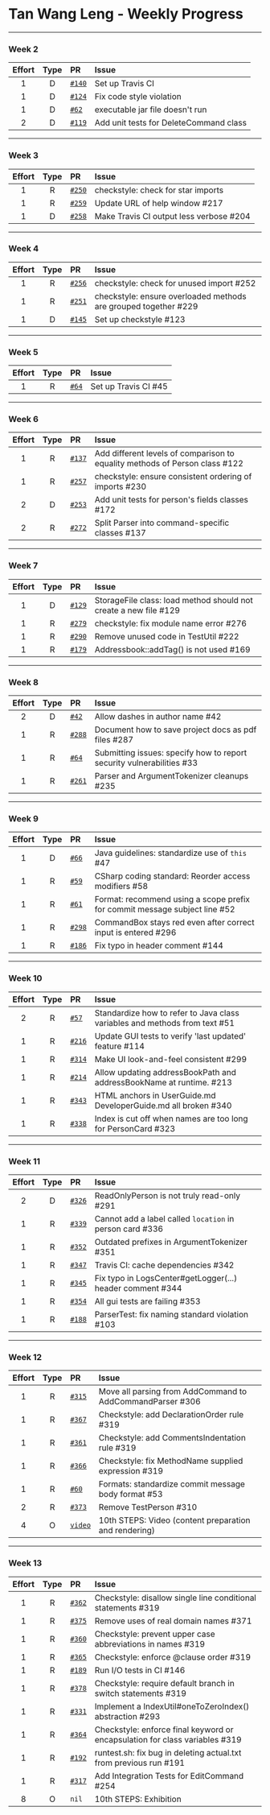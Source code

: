 # Tan Wang Leng - Weekly Progress

---

### Week 2

Effort| Type | PR | Issue
:----:|:----:|:-----------|:------
1 | D | [`#140`](https://github.com/se-edu/addressbook-level2/pull/140) | Set up Travis CI
1 | D | [`#124`](https://github.com/se-edu/addressbook-level2/pull/124) | Fix code style violation
1 | D | [`#62`](https://github.com/se-edu/addressbook-level3/pull/39) | executable jar file doesn't run
2 | D | [`#119`](https://github.com/se-edu/addressbook-level2/pull/119`) | Add unit tests for DeleteCommand class

---

### Week 3

Effort| Type | PR | Issue
:----:|:----:|:-----------|:------
1 | R | [`#250`](https://github.com/se-edu/addressbook-level4/pull/250) | checkstyle: check for star imports
1 | R | [`#259`](https://github.com/se-edu/addressbook-level4/pull/259) | Update URL of help window #217
1 | D | [`#258`](https://github.com/se-edu/addressbook-level4/pull/258) | Make Travis CI output less verbose #204

---

### Week 4

Effort| Type | PR | Issue
:----:|:----:|:-----------|:------
1 | R | [`#256`](https://github.com/se-edu/addressbook-level4/pull/256) | checkstyle: check for unused import #252
1 | R | [`#251`](https://github.com/se-edu/addressbook-level4/pull/251) | checkstyle: ensure overloaded methods are grouped together #229
1 | D | [`#145`](https://github.com/se-edu/addressbook-level2/pull/145) | Set up checkstyle #123

---

### Week 5

Effort| Type | PR | Issue
:----:|:----:|:-----------|:------
1 | R | [`#64`](https://github.com/se-edu/addressbook-level3/pull/64) | Set up Travis CI #45

---

### Week 6

Effort| Type | PR | Issue
:----:|:----:|:-----------|:------
1 | R | [`#137`](https://github.com/se-edu/addressbook-level2/pull/137) | Add different levels of comparison to equality methods of Person class #122
1 | R | [`#257`](https://github.com/se-edu/addressbook-level4/pull/257) | checkstyle: ensure consistent ordering of imports #230
2 | D | [`#253`](https://github.com/se-edu/addressbook-level4/pull/253) | Add unit tests for person's fields classes #172
2 | R | [`#272`](https://github.com/se-edu/addressbook-level4/pull/272) | Split Parser into command-specific classes #137

---

### Week 7

Effort| Type | PR | Issue
:----:|:----:|:-----------|:------
1 | D | [`#129`](https://github.com/se-edu/addressbook-level2/pull/142) | StorageFile class: load method should not create a new file #129
1 | R | [`#279`](https://github.com/se-edu/addressbook-level4/pull/279) | checkstyle: fix module name error #276
1 | R | [`#290`](https://github.com/se-edu/addressbook-level4/pull/290) | Remove unused code in TestUtil #222
1 | R | [`#179`](https://github.com/se-edu/addressbook-level2/pull/179) | Addressbook::addTag() is not used #169

---

### Week 8

Effort| Type | PR | Issue
:----:|:----:|:-----------|:------
2 | D | [`#42`](https://github.com/se-edu/collate/pull/43) | Allow dashes in author name #42
1 | R | [`#288`](https://github.com/se-edu/addressbook-level4/pull/288) | Document how to save project docs as pdf files #287
1 | R | [`#64`](https://github.com/oss-generic/process/pull/64) | Submitting issues: specify how to report security vulnerabilities #33
1 | R | [`#261`](https://github.com/se-edu/addressbook-level4/pull/261) | Parser and ArgumentTokenizer cleanups #235

---

### Week 9

Effort| Type | PR | Issue
:----:|:----:|:-----------|:------
1 | D | [`#66`](https://github.com/oss-generic/process/pull/66) | Java guidelines: standardize use of `this` #47
1 | R | [`#59`](https://github.com/oss-generic/process/pull/59) | CSharp coding standard: Reorder access modifiers #58
1 | R | [`#61`](https://github.com/oss-generic/process/pull/61) | Format: recommend using a scope prefix for commit message subject line #52
1 | R | [`#298`](https://github.com/se-edu/addressbook-level4/pull/298) | CommandBox stays red even after correct input is entered #296
1 | R | [`#186`](https://github.com/se-edu/addressbook-level2/pull/186) | Fix typo in header comment #144

---

### Week 10

Effort| Type | PR | Issue
:----:|:----:|:-----------|:------
2 | R | [`#57`](https://github.com/oss-generic/process/pull/57) | Standardize how to refer to Java class variables and methods from text #51
1 | R | [`#216`](https://github.com/se-edu/addressbook-level4/pull/216) | Update GUI tests to verify 'last updated' feature #114
1 | R | [`#314`](https://github.com/se-edu/addressbook-level4/pull/314) | Make UI look-and-feel consistent #299
1 | R | [`#214`](https://github.com/se-edu/addressbook-level4/pull/214) | Allow updating addressBookPath and addressBookName at runtime. #213
1 | R | [`#343`](https://github.com/se-edu/addressbook-level4/pull/343) | HTML anchors in UserGuide.md DeveloperGuide.md all broken #340
1 | R | [`#338`](https://github.com/se-edu/addressbook-level4/pull/338) | Index is cut off when names are too long for PersonCard #323

---

### Week 11

Effort| Type | PR | Issue
:----:|:----:|:-----------|:------
2 | D | [`#326`](https://github.com/se-edu/addressbook-level4/pull/326) | ReadOnlyPerson is not truly read-only #291
1 | R | [`#339`](https://github.com/se-edu/addressbook-level4/pull/339) | Cannot add a label called `location` in person card #336
1 | R | [`#352`](https://github.com/se-edu/addressbook-level4/pull/352) | Outdated prefixes in ArgumentTokenizer #351
1 | R | [`#347`](https://github.com/se-edu/addressbook-level4/pull/347) | Travis CI: cache dependencies #342
1 | R | [`#345`](https://github.com/se-edu/addressbook-level4/pull/345) | Fix typo in LogsCenter#getLogger(...) header comment #344 
1 | R | [`#354`](https://github.com/se-edu/addressbook-level4/pull/354) | All gui tests are failing #353
1 | R | [`#188`](https://github.com/se-edu/addressbook-level2/pull/188) | ParserTest: fix naming standard violation #103

---

### Week 12

Effort| Type | PR | Issue
:----:|:----:|:-----------|:------
1 | R | [`#315`](https://github.com/se-edu/addressbook-level4/pull/315) | Move all parsing from AddCommand to AddCommandParser #306
1 | R | [`#367`](https://github.com/se-edu/addressbook-level4/pull/367) | Checkstyle: add DeclarationOrder rule #319
1 | R | [`#361`](https://github.com/se-edu/addressbook-level4/pull/361) | Checkstyle: add CommentsIndentation rule #319
1 | R | [`#366`](https://github.com/se-edu/addressbook-level4/pull/366) | Checkstyle: fix MethodName supplied expression #319
1 | R | [`#60`](https://github.com/oss-generic/process/pull/60) | Formats: standardize commit message body format #53
2 | R | [`#373`](https://github.com/se-edu/addressbook-level4/pull/373) | Remove TestPerson #310
4 | O | [`video`](https://www.youtube.com/watch?v=wndszugQp6M) | 10th STEPS: Video (content preparation and rendering)

---

### Week 13

Effort| Type | PR | Issue
:----:|:----:|:-----------|:------
1 | R | [`#362`](https://github.com/se-edu/addressbook-level4/pull/362) | Checkstyle: disallow single line conditional statements #319
1 | R | [`#375`](https://github.com/se-edu/addressbook-level4/pull/375) | Remove uses of real domain names #371
1 | R | [`#360`](https://github.com/se-edu/addressbook-level4/pull/360) | Checkstyle: prevent upper case abbreviations in names #319
1 | R | [`#365`](https://github.com/se-edu/addressbook-level4/pull/365) | Checkstyle: enforce @clause order #319
1 | R | [`#189`](https://github.com/se-edu/addressbook-level2/pull/189) | Run I/O tests in CI #146
1 | R | [`#378`](https://github.com/se-edu/addressbook-level4/pull/378) | Checkstyle: require default branch in switch statements #319
1 | R | [`#331`](https://github.com/se-edu/addressbook-level4/pull/331) | Implement a IndexUtil#oneToZeroIndex() abstraction #293
1 | R | [`#364`](https://github.com/se-edu/addressbook-level4/pull/364) | Checkstyle: enforce final keyword or encapsulation for class variables #319
1 | R | [`#192`](https://github.com/se-edu/addressbook-level2/pull/192) | runtest.sh: fix bug in deleting actual.txt from previous run #191
1 | R | [`#317`](https://github.com/se-edu/addressbook-level4/pull/317) | Add Integration Tests for EditCommand #254
8 | O | `nil` | 10th STEPS: Exhibition
